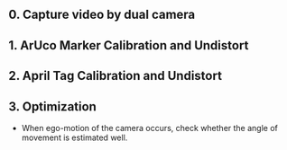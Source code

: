 ## 0. Capture video by dual camera
## 1. ArUco Marker Calibration and Undistort
## 2. April Tag Calibration and Undistort
## 3. Optimization
- When ego-motion of the camera occurs, check whether the angle of movement is estimated well.

